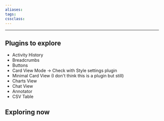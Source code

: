 ```yaml
---
aliases:
tags: 
cssclass:
---
```

---

## Plugins to explore
- Activity History
- Breadcrumbs
- Buttons
- Card View Mode → Check with Style settings plugin
- Minimal Card View (I don't think this is a plugin but still)
- Charts View
- Chat View
- Annotator
- CSV Table 

## Exploring now 

